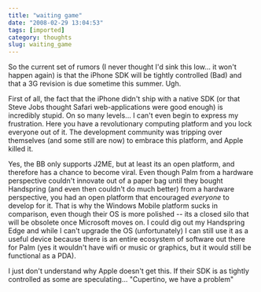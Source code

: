 ```yaml
---
title: "waiting game"
date: "2008-02-29 13:04:53"
tags: [imported]
category: thoughts
slug: waiting_game
---
```

	
So the current set of rumors (I never thought I'd sink this low... it won't happen again) is that the iPhone SDK will be tightly controlled (Bad) and that a 3G revision is due sometime this summer.  Ugh.

First of all, the fact that the iPhone didn't ship with a native SDK (or that Steve Jobs thought Safari web-applications were good enough) is incredibly stupid. On so many levels... I can't even begin to express my frustration.  Here you have a revolutionary computing platform and you lock everyone out of it.  The development community was tripping over themselves (and some still are now) to embrace this platform, and Apple killed it.

Yes, the BB only supports J2ME, but at least its an open platform, and therefore has a chance to become viral.  Even though Palm from a hardware perspective couldn't innovate out of a paper bag until they bought Handspring (and even then couldn't do much better) from a hardware perspective, you had an open platform that encouraged <em>everyone</em> to develop for it.  That is why the Windows Mobile platform sucks in comparison, even though their OS is more polished -- its a closed silo that will be obsolete once Microsoft moves on.  I could dig out my Handspring Edge and while I can't upgrade the OS (unfortunately) I can still use it as a useful device because there is an entire ecosystem of software out there for Palm (yes it wouldn't have wifi or music or graphics, but it would still be functional as a PDA).

I just don't understand why Apple doesn't get this.  If their SDK is as tightly controlled as some are speculating... "Cupertino, we have a problem"
